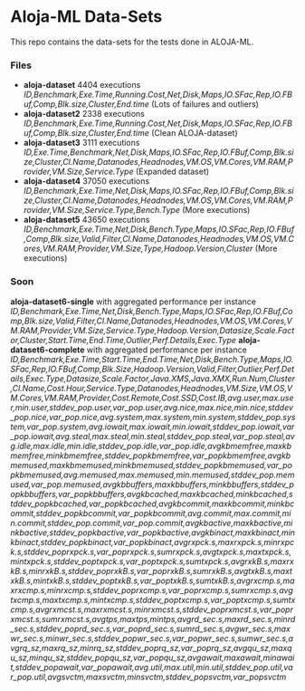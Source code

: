 Aloja-ML Data-Sets
==================

This repo contains the data-sets for the tests done in ALOJA-ML.

### Files

* **aloja-dataset** 4404 executions _ID,Benchmark,Exe.Time,Running.Cost,Net,Disk,Maps,IO.SFac,Rep,IO.FBuf,Comp,Blk.size,Cluster,End.time_ (Lots of failures and outliers)
* **aloja-dataset2** 2338 executions _ID,Benchmark,Exe.Time,Running.Cost,Net,Disk,Maps,IO.SFac,Rep,IO.FBuf,Comp,Blk.size,Cluster,End.time_ (Clean ALOJA-dataset)
* **aloja-dataset3** 3111 executions _ID,Exe.Time,Benchmark,Net,Disk,Maps,IO.SFac,Rep,IO.FBuf,Comp,Blk.size,Cluster,Cl.Name,Datanodes,Headnodes,VM.OS,VM.Cores,VM.RAM,Provider,VM.Size,Service.Type_ (Expanded dataset)
* **aloja-dataset4** 37050 executions _ID,Benchmark,Exe.Time,Net,Disk,Maps,IO.SFac,Rep,IO.FBuf,Comp,Blk.size,Cluster,Cl.Name,Datanodes,Headnodes,VM.OS,VM.Cores,VM.RAM,Provider,VM.Size,Service.Type,Bench.Type_ (More executions)
* **aloja-dataset5** 43650 executions _ID,Benchmark,Exe.Time,Net,Disk,Bench.Type,Maps,IO.SFac,Rep,IO.FBuf,Comp,Blk.size,Valid,Filter,Cl.Name,Datanodes,Headnodes,VM.OS,VM.Cores,VM.RAM,Provider,VM.Size,Type,Hadoop.Version,Cluster_ (More executions)

### Soon

**aloja-dataset6-single** with aggregated performance per instance _ID,Benchmark,Exe.Time,Net,Disk,Bench.Type,Maps,IO.SFac,Rep,IO.FBuf,Comp,Blk.size,Valid,Filter,Cl.Name,Datanodes,Headnodes,VM.OS,VM.Cores,VM.RAM,Provider,VM.Size,Service.Type,Hadoop.Version,Datasize,Scale.Factor,Cluster,Start.Time,End.Time,Outlier,Perf.Details,Exec.Type_
**aloja-dataset6-complete** with aggregated performance per instance _ID,Benchmark,Exe.Time,Start.Time,End.Time,Net,Disk,Bench.Type,Maps,IO.SFac,Rep,IO.FBuf,Comp,Blk.Size,Hadoop.Version,Valid,Filter,Outlier,Perf.Details,Exec.Type,Datasize,Scale.Factor,Java.XMS,Java.XMX,Run.Num,Cluster,Cl.Name,Cost.Hour,Service.Type,Datanodes,Headnodes,VM.Size,VM.OS,VM.Cores,VM.RAM,Provider,Cost.Remote,Cost.SSD,Cost.IB,avg.user,max.user,min.user,stddev_pop.user,var_pop.user,avg.nice,max.nice,min.nice,stddev_pop.nice,var_pop.nice,avg.system,max.system,min.system,stddev_pop.system,var_pop.system,avg.iowait,max.iowait,min.iowait,stddev_pop.iowait,var_pop.iowait,avg.steal,max.steal,min.steal,stddev_pop.steal,var_pop.steal,avg.idle,max.idle,min.idle,stddev_pop.idle,var_pop.idle,avgkbmemfree,maxkbmemfree,minkbmemfree,stddev_popkbmemfree,var_popkbmemfree,avgkbmemused,maxkbmemused,minkbmemused,stddev_popkbmemused,var_popkbmemused,avg.memused,max.memused,min.memused,stddev_pop.memused,var_pop.memused,avgkbbuffers,maxkbbuffers,minkbbuffers,stddev_popkbbuffers,var_popkbbuffers,avgkbcached,maxkbcached,minkbcached,stddev_popkbcached,var_popkbcached,avgkbcommit,maxkbcommit,minkbcommit,stddev_popkbcommit,var_popkbcommit,avg.commit,max.commit,min.commit,stddev_pop.commit,var_pop.commit,avgkbactive,maxkbactive,minkbactive,stddev_popkbactive,var_popkbactive,avgkbinact,maxkbinact,minkbinact,stddev_popkbinact,var_popkbinact,avgrxpck.s,maxrxpck.s,minrxpck.s,stddev_poprxpck.s,var_poprxpck.s,sumrxpck.s,avgtxpck.s,maxtxpck.s,mintxpck.s,stddev_poptxpck.s,var_poptxpck.s,sumtxpck.s,avgrxkB.s,maxrxkB.s,minrxkB.s,stddev_poprxkB.s,var_poprxkB.s,sumrxkB.s,avgtxkB.s,maxtxkB.s,mintxkB.s,stddev_poptxkB.s,var_poptxkB.s,sumtxkB.s,avgrxcmp.s,maxrxcmp.s,minrxcmp.s,stddev_poprxcmp.s,var_poprxcmp.s,sumrxcmp.s,avgtxcmp.s,maxtxcmp.s,mintxcmp.s,stddev_poptxcmp.s,var_poptxcmp.s,sumtxcmp.s,avgrxmcst.s,maxrxmcst.s,minrxmcst.s,stddev_poprxmcst.s,var_poprxmcst.s,sumrxmcst.s,avgtps,maxtps,mintps,avgrd_sec.s,maxrd_sec.s,minrd_sec.s,stddev_poprd_sec.s,var_poprd_sec.s,sumrd_sec.s,avgwr_sec.s,maxwr_sec.s,minwr_sec.s,stddev_popwr_sec.s,var_popwr_sec.s,sumwr_sec.s,avgrq_sz,maxrq_sz,minrq_sz,stddev_poprq_sz,var_poprq_sz,avgqu_sz,maxqu_sz,minqu_sz,stddev_popqu_sz,var_popqu_sz,avgawait,maxawait,minawait,stddev_popawait,var_popawait,avg.util,max.util,min.util,stddev_pop.util,var_pop.util,avgsvctm,maxsvctm,minsvctm,stddev_popsvctm,var_popsvctm_


